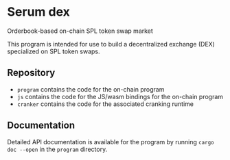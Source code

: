 # Serum dex

Orderbook-based on-chain SPL token swap market

This program is intended for use to build a decentralized exchange (DEX) specialized on SPL token swaps.

## Repository

- `program` contains the code for the on-chain program
- `js` contains the code for the JS/wasm bindings for the on-chain program
- `cranker` contains the code for the associated cranking runtime

## Documentation

Detailed API documentation is available for the program by running `cargo doc --open` in the `program` directory.
